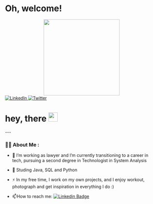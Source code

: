# Oh, welcome!
<div id="header" align="center">
    <img src="https://media.giphy.com/media/tlGD7PDy1w8fK/giphy.gif" width="250"/>
         </div>
         <div id="badges">
  <a href="https://www.linkedin.com/in/aryadne-sayuri/">
    <img src="https://img.shields.io/badge/LinkedIn-blue?style=for-the-badge&logo=linkedin&logoColor=white" alt="LinkedIn"/>
  </a>
  <a href="https://twitter.com/aryadness">
    <img src="https://img.shields.io/badge/Twitter-blue?style=for-the-badge&logo=twitter&logoColor=white" alt="Twitter"/>
  </a>
</div>
<img src="https://komarev.com/ghpvc/?username=your-github-username&style=flat-square&color=blue" alt=""/>
<h1>
  hey, there
  <img src="https://media.giphy.com/media/hvRJCLFzcasrR4ia7z/giphy.gif" width="30px"/>
</h1>
---

### :woman_technologist: About Me :

- :telescope: I’m working as lawyer and I’m currently transitioning to a career in tech, pursuing a second degree in Technologist in System Analysis

- :seedling: Studing Java, SQL and Python

- :zap: In my free time, I work on my own projects, and I enjoy workout, photograph and get inspiration in everything I do :)

- :mailbox:How to reach me: [![Linkedin Badge](https://img.shields.io/badge/-kakbar-blue?style=flat&logo=Linkedin&logoColor=white)](https://www.linkedin.com/in/aryadne-sayuri/)

